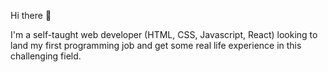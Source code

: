 Hi there 👋

I'm a self-taught web developer (HTML, CSS, Javascript, React) looking to land my first programming job and get some real life experience in this challenging field.
